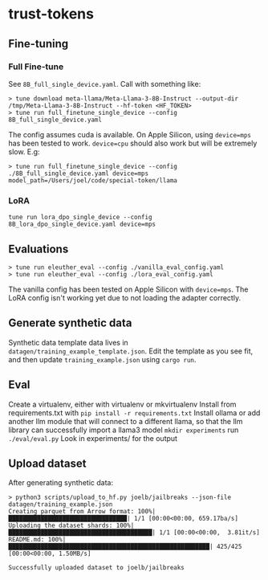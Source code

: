 # trust-tokens

## Fine-tuning

### Full Fine-tune

See `8B_full_single_device.yaml`. Call with something like:

```
> tune download meta-llama/Meta-Llama-3-8B-Instruct --output-dir /tmp/Meta-Llama-3-8B-Instruct --hf-token <HF_TOKEN>
> tune run full_finetune_single_device --config 8B_full_single_device.yaml
```

The config assumes cuda is available. On Apple Silicon, using `device=mps` has been tested to work. `device=cpu` should also work but will be extremely slow. E.g:

```
> tune run full_finetune_single_device --config ./8B_full_single_device.yaml device=mps model_path=/Users/joel/code/special-token/llama
```

### LoRA

```
tune run lora_dpo_single_device --config 8B_lora_dpo_single_device.yaml device=mps
```

## Evaluations

```
> tune run eleuther_eval --config ./vanilla_eval_config.yaml
> tune run eleuther_eval --config ./lora_eval_config.yaml
```

The vanilla config has been tested on Apple Silicon with `device=mps`. The LoRA config isn't working yet due to not loading the adapter correctly.

## Generate synthetic data

Synthetic data template data lives in `datagen/training_example_template.json`.
Edit the template as you see fit, and then update `training_example.json` using `cargo run`.

## Eval
Create a virtualenv, either with virtualenv or mkvirtualenv
Install from requirements.txt with `pip install -r requirements.txt`
Install ollama or add another llm module that will connect to a different llama, so that the llm library can successfully import a llama3 model
`mkdir experiments`
run `./eval/eval.py`
Look in experiments/ for the output

## Upload dataset

After generating synthetic data:

```
> python3 scripts/upload_to_hf.py joelb/jailbreaks --json-file datagen/training_example.json
Creating parquet from Arrow format: 100%|█████████████████████████████████| 1/1 [00:00<00:00, 659.17ba/s]
Uploading the dataset shards: 100%|████████████████████████████████████████| 1/1 [00:00<00:00,  3.81it/s]
README.md: 100%|████████████████████████████████████████████████████████| 425/425 [00:00<00:00, 1.50MB/s]

Successfully uploaded dataset to joelb/jailbreaks
```
